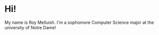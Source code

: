 <!DOCTYPE html>
<html>
<body>
<h1>Hi!</h1>
<p>My name is Roy Melluish. I'm a sophomore Computer Science major at the university of Notre Dame!</p>
</body>
</html>
